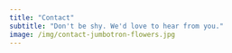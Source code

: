 ```yaml
---
title: "Contact"
subtitle: "Don't be shy. We'd love to hear from you."
image: /img/contact-jumbotron-flowers.jpg
---
```

